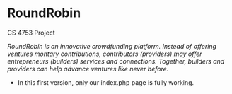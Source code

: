 # RoundRobin #

CS 4753 Project

*RoundRobin is an innovative crowdfunding platform. Instead of offering ventures montary contributions, contributors (providers) may offer entrepreneurs (builders) services and connections. Together, builders and providers can help advance ventures like never before.*

* In this first version, only our index.php page is fully working.

